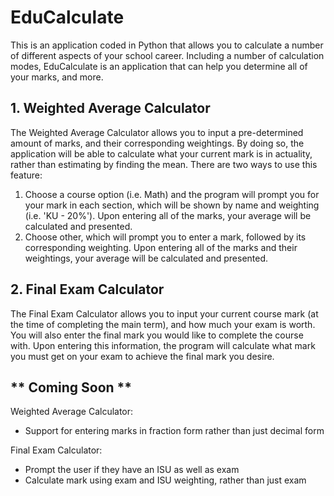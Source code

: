 # EduCalculate
This is an application coded in Python that allows you to calculate a number of different aspects of your school career. Including a number of calculation modes, EduCalculate is an application that can help you determine all of your marks, and more.

## 1. Weighted Average Calculator
The Weighted Average Calculator allows you to input a pre-determined amount of marks, and their corresponding weightings. By doing so, the application will be able to calculate what your current mark is in actuality, rather than estimating by finding the mean. There are two ways to use this feature:
1. Choose a course option (i.e. Math) and the program will prompt you for your mark in each section, which will be shown by name and weighting (i.e. 'KU - 20%'). Upon entering all of the marks, your average will be calculated and presented.
2. Choose other, which will prompt you to enter a mark, followed by its corresponding weighting. Upon entering all of the marks and their weightings, your average will be calculated and presented.

## 2. Final Exam Calculator
The Final Exam Calculator allows you to input your current course mark (at the time of completing the main term), and how much your exam is worth. You will also enter the final mark you would like to complete the course with. Upon entering this information, the program will calculate what mark you must get on your exam to achieve the final mark you desire. 

## ** Coming Soon **
Weighted Average Calculator:
- Support for entering marks in fraction form rather than just decimal form

Final Exam Calculator:
- Prompt the user if they have an ISU as well as exam
- Calculate mark using exam and ISU weighting, rather than just exam